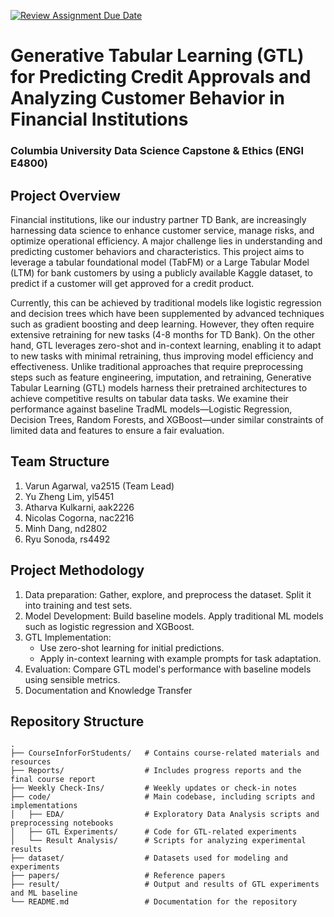 [![Review Assignment Due Date](https://classroom.github.com/assets/deadline-readme-button-22041afd0340ce965d47ae6ef1cefeee28c7c493a6346c4f15d667ab976d596c.svg)](https://classroom.github.com/a/m5cwIV43)
# Generative Tabular Learning (GTL) for Predicting Credit Approvals and Analyzing Customer Behavior in Financial Institutions 
### Columbia University Data Science Capstone & Ethics (ENGI E4800)

## Project Overview
Financial institutions, like our industry partner TD Bank, are increasingly harnessing data science to enhance customer service, manage risks, and optimize operational efficiency. A major challenge lies in understanding and predicting customer behaviors and characteristics. This project aims to leverage a tabular foundational model (TabFM) or a Large Tabular Model (LTM) for bank customers by using a publicly available Kaggle dataset, to predict if a customer will get approved for a credit product.

Currently, this can be achieved by traditional models like logistic regression and decision trees which have been supplemented by advanced techniques such as gradient boosting and deep learning. However, they often require extensive retraining for new tasks (4-8 months for TD Bank). On the other hand, GTL leverages zero-shot and in-context learning, enabling it to adapt to new tasks with minimal retraining, thus improving model efficiency and effectiveness.
Unlike traditional approaches that require preprocessing steps such as feature engineering, imputation, and retraining, Generative Tabular Learning (GTL) models harness their pretrained architectures to achieve competitive results on tabular data tasks. We examine their performance against baseline TradML models—Logistic Regression, Decision Trees, Random Forests, and XGBoost—under similar constraints of limited data and features to ensure a fair evaluation.



## Team Structure

1. Varun Agarwal, va2515 (Team Lead)
2. Yu Zheng Lim, yl5451
3. Atharva Kulkarni, aak2226
4. Nicolas Cogorna, nac2216
5. Minh Dang, nd2802
6. Ryu Sonoda, rs4492


## Project Methodology

1. Data preparation: Gather, explore, and preprocess the dataset. Split it into training and test sets.
2. Model Development: Build baseline models. Apply traditional ML models such as logistic regression and XGBoost.
3. GTL Implementation:
    - Use zero-shot learning for initial predictions.
    - Apply in-context learning with example prompts for task adaptation. 
4. Evaluation: Compare GTL model's performance with baseline models using sensible metrics. 
5. Documentation and Knowledge Transfer

## Repository Structure

```plaintext
.
├── CourseInforForStudents/   # Contains course-related materials and resources
├── Reports/                  # Includes progress reports and the final course report
├── Weekly Check-Ins/         # Weekly updates or check-in notes
├── code/                     # Main codebase, including scripts and implementations
│   ├── EDA/                  # Exploratory Data Analysis scripts and preprocessing notebooks
│   ├── GTL Experiments/      # Code for GTL-related experiments
│   └── Result Analysis/      # Scripts for analyzing experimental results
├── dataset/                  # Datasets used for modeling and experiments
├── papers/                   # Reference papers
├── result/                   # Output and results of GTL experiments and ML baseline
└── README.md                 # Documentation for the repository
